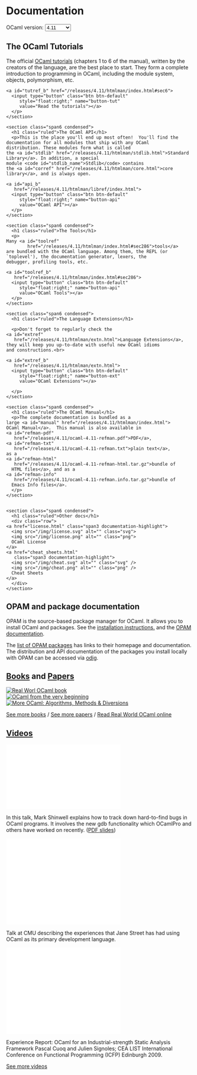<!-- ((! set title Docs !)) ((! set documentation !)) ((! set nobreadcrumb !)) -->

<div class="container">
  <h1>Documentation</h1>
  <div class="form-group">
    <form name="Versions">
      <label for="version-selector"
	     style="display:inline;">OCaml version:</label>
      <select class="form-control" id="version-selector" name="selector"
	      style="width: 10ex;vertical-align: baseline;"
	      onChange="refresh()">
	<option>4.11</option>
      </select>
    </form>
  </div>

  <!-- this will fill-in the select above with all versions -->
  <script src="version_selector.js"></script>
  
  <div class="row">
    <section class="span6 condensed">
      <h1 class="ruled">The OCaml Tutorials</h1>
      <p>The official
	<a id="tutref"
	   href="/releases/4.11/htmlman/index.html#sec6">OCaml tutorials</a>
	(chapters 1 to 6 of the manual), written by the creators of
	the language, are the best place to start. They form a
	complete introduction to programming in OCaml, including the
	module system, objects, polymorphism, etc.

	<a id="tutref_b" href="/releases/4.11/htmlman/index.html#sec6">
	  <input type="button" class="btn btn-default"
		 style="float:right;" name="button-tut"
		 value="Read the tutorials"></a>
      </p>
    </section>

    <section class="span6 condensed">
      <h1 class="ruled">The OCaml API</h1>
      <p>This is the place you'll end up most often!  You'll find the
	documentation for all modules that ship with any OCaml
	distribution. These modules form what is called
	the <a id="stdlib" href="/releases/4.11/htmlman/stdlib.html">Standard
	Library</a>. In addition, a special
	module <code id="stdlib_name">Stdlib</code> contains
	the <a id="corref" href="/releases/4.11/htmlman/core.html">core
	library</a>, and is always open.

	<a id="api_b"
	   href="/releases/4.11/htmlman/libref/index.html">
	  <input type="button" class="btn btn-default"
		 style="float:right;" name="button-api"
		 value="OCaml API"></a>
      </p>
    </section>

    <section class="span6 condensed">
      <h1 class="ruled">The Tools</h1>
      <p>
	Many <a id="toolref"
		    href="/releases/4.11/htmlman/index.html#sec286">tools</a>
	are bundled with the OCaml language. Among them, the REPL (or
	`toplevel'), the documentation generator, lexers, the
	debugger, profiling tools, etc.

	<a id="toolref_b"
	   href="/releases/4.11/htmlman/index.html#sec286">
	  <input type="button" class="btn btn-default"
		 style="float:right;" name="button-api"
		 value="OCaml Tools"></a>
      </p>
    </section>

    <section class="span6 condensed">
      <h1 class="ruled">The Language Extensions</h1>

      <p>Don't forget to regularly check the
	<a id="extref"
	   href="/releases/4.11/htmlman/extn.html">Language Extensions</a>,
	they will keep you up-to-date with useful new OCaml idioms
	and constructions.<br>

	<a id="extref_b"
	   href="/releases/4.11/htmlman/extn.html">
	  <input type="button" class="btn btn-default"
		 style="float:right;" name="button-ext"
		 value="OCaml Extensions"></a>

      </p>
    </section>

    <section class="span6 condensed">
      <h1 class="ruled">The OCaml Manual</h1>
      <p>The complete documentation is bundled as a
	large <a id="manual" href="/releases/4.11/htmlman/index.html">
	OCaml Manual</a>.  This manual is also available in
	<a id="refman-pdf"
	   href="/releases/4.11/ocaml-4.11-refman.pdf">PDF</a>,
	<a id="refman-txt"
	   href="/releases/4.11/ocaml-4.11-refman.txt">plain text</a>,
	as a
	<a id="refman-html"
	   href="/releases/4.11/ocaml-4.11-refman-html.tar.gz">bundle of
	  HTML files</a>, and as a
	<a id="refman-info"
	   href="/releases/4.11/ocaml-4.11-refman.info.tar.gz">bundle of
	  Emacs Info files</a>.
      </p>
    </section>


    <section class="span6 condensed">
      <h1 class="ruled">Other docs</h1>
      <div class="row">
	<a href="license.html" class="span3 documentation-highlight">
	  <img src="/img/license.svg" alt="" class="svg">
	  <img src="/img/license.png" alt="" class="png">
	  OCaml License
	</a>
	<a href="cheat_sheets.html"
	   class="span3 documentation-highlight">
	  <img src="/img/cheat.svg" alt="" class="svg" />
	  <img src="/img/cheat.png" alt="" class="png" />
	  Cheat Sheets
	</a>
      </div>
    </section>
  </div>


  <div class="row">
    <section class="span6 condensed">
      <h1 class="ruled">OPAM and package documentation</h1>
      <p>OPAM is the source-based package manager for OCaml.
	It allows you to install OCaml and packages.
	See the <a href="install.html">installation
	instructions.</a> and the
	<a href="https://opam.ocaml.org/doc/">OPAM documentation</a>.
      </p>
      <p>The <a href="https://opam.ocaml.org/packages/">list of
	OPAM packages</a> has links to their homepage
	and documentation. The distribution and API documentation
	of the packages you install locally with OPAM can be accessed
	via <a href="http://erratique.ch/software/odig">odig</a>.
      </p>
    </section>
    <section class="span6 condensed">
      <h1 class="ruled"><a href="/learn/books.html">Books</a> and <a href="/docs/papers.html">Papers</a></h1>
      <div class="row">
	<div class="span2 documentation-book">
	  <a href="https://realworldocaml.org">
	    <img src="/img/real-world-ocaml.jpg" alt="Real Worl OCaml book">
	  </a>
	</div>
	<div class="span2 documentation-book">
	  <a href="http://ocaml-book.com">
	    <img src="/img/OCaml_from_beginning.png" alt="OCaml from the very beginning">
	  </a>
	</div>
	<div class="span2 documentation-book">
	  <a href="http://ocaml-book.com/more-ocaml-algorithms-methods-diversions/">
	    <img src="/img/more-ocaml-300-376.png" alt="More OCaml: Algorithms, Methods &amp; Diversions">
	  </a>
	</div>
      </div>
      <footer>
	<p><a href="/learn/books.html">See more books</a> / <a href="/docs/papers.html">See more papers</a> / <a href="https://realworldocaml.org">Read Real World OCaml online</a></p>
      </footer>
    </section>
  </div>
  <div class="row">
    <section class="span12 condensed">
      <h1 class="ruled"><a href="/community/media.html">Videos</a></h1>
      <div class="row">
	<div class="span4">
	  <p class="documentation-video">
	    <iframe width="310" height="175" src="//www.youtube.com/embed/NF2WpWnB-nk?feature=player_detailpage" frameborder="0" allowfullscreen></iframe>
	  </p>
	  <p>In this talk, Mark Shinwell explains how to
	    track down hard-to-find bugs in OCaml programs.
	    It involves the new gdb functionality
	    which OCamlPro and others have worked on recently.
	    (<a href="http://oud.ocaml.org/2012/slides/oud2012-paper5-slides.pdf"
	     >PDF slides</a>)</p>
	</div>
	<div class="span4">
	  <p class="documentation-video">
	    <iframe src="//player.vimeo.com/video/14317442?portrait=0&amp;color=ff9933" width="310" height="233" frameborder="0" webkitallowfullscreen mozallowfullscreen allowfullscreen></iframe>
	  </p>
	  <p>Talk at CMU describing the experiences that Jane Street has had using OCaml as its primary development language.</p>
	</div>
	<div class="span4">
	  <p class="documentation-video">
	    <iframe src="//player.vimeo.com/video/6652523?portrait=0&amp;color=ff9933" width="310" height="233" frameborder="0" webkitallowfullscreen mozallowfullscreen allowfullscreen></iframe>
	  </p>
	  <p>Experience Report: OCaml for an Industrial-strength Static Analysis Framework
	    Pascal Cuoq and Julien Signoles; CEA LIST
	    International Conference on Functional Programming (ICFP) Edinburgh 2009.</p>
	</div>
      </div>
      <footer>
	<p><a href="/community/media.html">See more videos</a></p>
      </footer>
    </section>
  </div>
</div>
